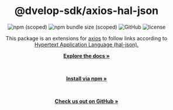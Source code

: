 <div align="center">

  <h1>@dvelop-sdk/axios-hal-json</h1>

  <img alt="npm (scoped)" src="https://img.shields.io/npm/v/@dvelop-sdk/axios-hal-json?style=for-the-badge">

  <img alt="npm bundle size (scoped)" src="https://img.shields.io/bundlephobia/min/@dvelop-sdk/axios-hal-json?style=for-the-badge">

  <img alt="GitHub" src="https://img.shields.io/badge/GitHub-dvelop--sdk--node-%23ff0844?logo=github&style=for-the-badge">

  <img alt="license" src="https://img.shields.io/github/license/d-velop/dvelop-sdk-node?style=for-the-badge">

  </br>

  <p>This package is an extensions for <a href="https://github.com/axios/axios">axios</a> to follow links according to <a href="https://stateless.group/hal_specification.html">Hypertext Application Language (hal-json).</a></p>

  <a href="https://d-velop.github.io/dvelop-sdk-node/modules/axios-hal-json.html"><strong>Explore the docs »</strong></a>

  </br>

  <a href="https://www.npmjs.com/package/@dvelop-sdk/axios-hal-json"><strong>Install via npm »</strong></a>

  </br>

  <a href="https://github.com/d-velop/dvelop-sdk-node"><strong>Check us out on GitHub »</strong></a>

</div>